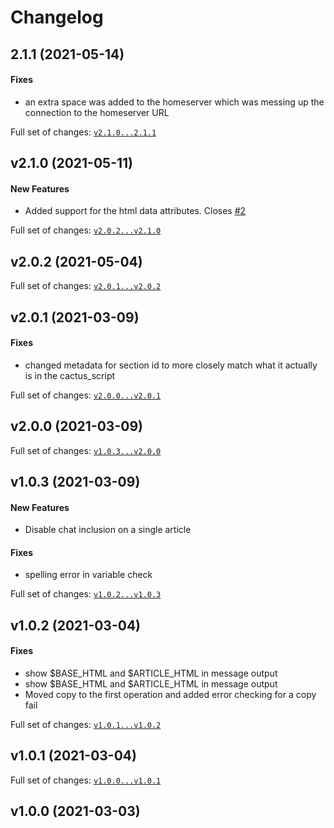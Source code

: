 # Changelog

## 2.1.1 (2021-05-14)

#### Fixes

* an extra space was added to the homeserver which was messing up the connection to the homeserver URL

Full set of changes: [`v2.1.0...2.1.1`](https://github.com/kellya/poke/compare/v2.1.0...2.1.1)

## v2.1.0 (2021-05-11)

#### New Features

* Added support for the html data attributes.  Closes [#2](https://github.com/kellya/poke/issues/2)

Full set of changes: [`v2.0.2...v2.1.0`](https://github.com/kellya/poke/compare/v2.0.2...v2.1.0)

## v2.0.2 (2021-05-04)


Full set of changes: [`v2.0.1...v2.0.2`](https://github.com/kellya/poke/compare/v2.0.1...v2.0.2)

## v2.0.1 (2021-03-09)

#### Fixes

* changed metadata for section id to more closely match what it actually is in the cactus_script

Full set of changes: [`v2.0.0...v2.0.1`](https://github.com/kellya/poke/compare/v2.0.0...v2.0.1)

## v2.0.0 (2021-03-09)


Full set of changes: [`v1.0.3...v2.0.0`](https://github.com/kellya/poke/compare/v1.0.3...v2.0.0)

## v1.0.3 (2021-03-09)

#### New Features

* Disable chat inclusion on a single article
#### Fixes

* spelling error in variable check

Full set of changes: [`v1.0.2...v1.0.3`](https://github.com/kellya/poke/compare/v1.0.2...v1.0.3)

## v1.0.2 (2021-03-04)

#### Fixes

* show $BASE_HTML and $ARTICLE_HTML in message output
* show $BASE_HTML and $ARTICLE_HTML in message output
* Moved copy to the first operation and added error checking for a copy fail

Full set of changes: [`v1.0.1...v1.0.2`](https://github.com/kellya/poke/compare/v1.0.1...v1.0.2)

## v1.0.1 (2021-03-04)


Full set of changes: [`v1.0.0...v1.0.1`](https://github.com/kellya/poke/compare/v1.0.0...v1.0.1)

## v1.0.0 (2021-03-03)


